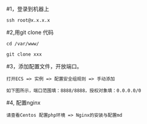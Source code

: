 #1，登录到机器上
```
ssh root@x.x.x.x
```

#2,用git clone 代码
```
cd /var/www/

git clone xxx
```

#3，添加配置文件，开放端口。
```
打开ECS => 实例 => 配置安全组规则 => 手动添加

如下图所示，端口范围填：8888/8888，授权对象填：0.0.0.0/0
```

#4, 配置nginx
```
请查看Centos 配置php环境 => Nginx的安装与配置md
```
